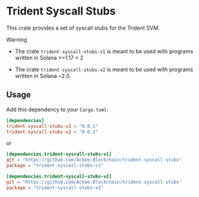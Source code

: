 # Trident Syscall Stubs

This crate provides a set of syscall stubs for the Trident SVM.

> [!WARNING]
> - The crate `trident-syscall-stubs-v1` is meant to be used with programs written in Solana >=1.17 < 2
>
> - The crate `trident-syscall-stubs-v2` is meant to be used with programs written in Solana ~2.0.

## Usage

Add this dependency to your `Cargo.toml`:


```toml
[dependencies]
trident-syscall-stubs-v1 = "0.0.1"
trident-syscall-stubs-v2 = "0.0.1"
```

or

```toml
[dependencies.trident-syscall-stubs-v1]
git = "https://github.com/Ackee-Blockchain/trident-syscall-stubs"
package = "trident-syscall-stubs-v1"

[dependencies.trident-syscall-stubs-v2]
git = "https://github.com/Ackee-Blockchain/trident-syscall-stubs"
package = "trident-syscall-stubs-v2"
```
